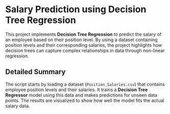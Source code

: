 # Salary Prediction using Decision Tree Regression

This project implements **Decision Tree Regression** to predict the salary of an employee based on their position level. By using a dataset containing position levels and their corresponding salaries, the project highlights how decision trees can capture complex relationships in data through non-linear regression. 

## Detailed Summary

The script starts by loading a dataset (`Position_Salaries.csv`) that contains employee position levels and their salaries. It trains a **Decision Tree Regressor** model using this data and makes predictions for unseen data points. The results are visualized to show how well the model fits the actual salary data.
